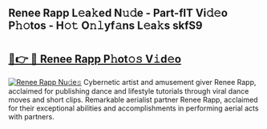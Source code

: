 ## Renee Rapp L𝚎a𝚔ed N𝚞𝚍e - Part-flT Vi𝚍𝚎o P𝚑𝚘tos - H𝚘𝚝 O𝚗𝚕yf𝚊ns L𝚎a𝚔s skfS9

# <h2><a href="http://kf2w4c.oniu.top/?m=Renee+Rapp">🔗👉 🔴 Renee Rapp P𝚑ot𝚘𝚜 V𝚒d𝚎o</a></h2>

[![Renee Rapp Nu𝚍e𝚜](https://i.imgur.com/0qMVB7G.gif)](http://kf2w4c.oniu.top/?m=Renee+Rapp)
Cybernetic artist and amusement giver Renee Rapp, acclaimed for publishing dance and lifestyle tutorials through viral dance moves and short clips. Remarkable aerialist partner Renee Rapp, acclaimed for their exceptional abilities and accomplishments in performing aerial acts with partners.  
